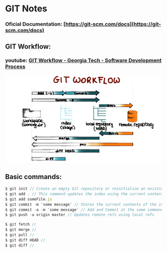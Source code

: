 # GIT Notes

### Oficial Documentation: [https://git-scm.com/docs](https://git-scm.com/docs)

## GIT Workflow:

### youtube: [GIT Workflow - Georgia Tech - Software Development Process](https://www.youtube.com/watch?v=3a2x1iJFJWc&t=51s)

![Git Workflow](../images/gitworkflow.png)

## Basic commands:

```javascript
$ git init // Create an empty Git repository or reinitialize an existing one
$ git add . // This command updates the index using the current content found in the working tree, to prepare the content staged for the next commit.
$ git add someFile.js
$ git commit -m ¨some message¨ // Stores the current contents of the index in a new commit along with a log message from the user describing the changes.
$ git commit -a -m ¨some message¨ // Add and Commit at the same command - automatic stage files
$ git push -u origin master // Updates remote refs using local refs
```

```javascript
$ git fetch //
$ git merge //
$ git pull //
$ git diff HEAD //
$ git diff //
```

